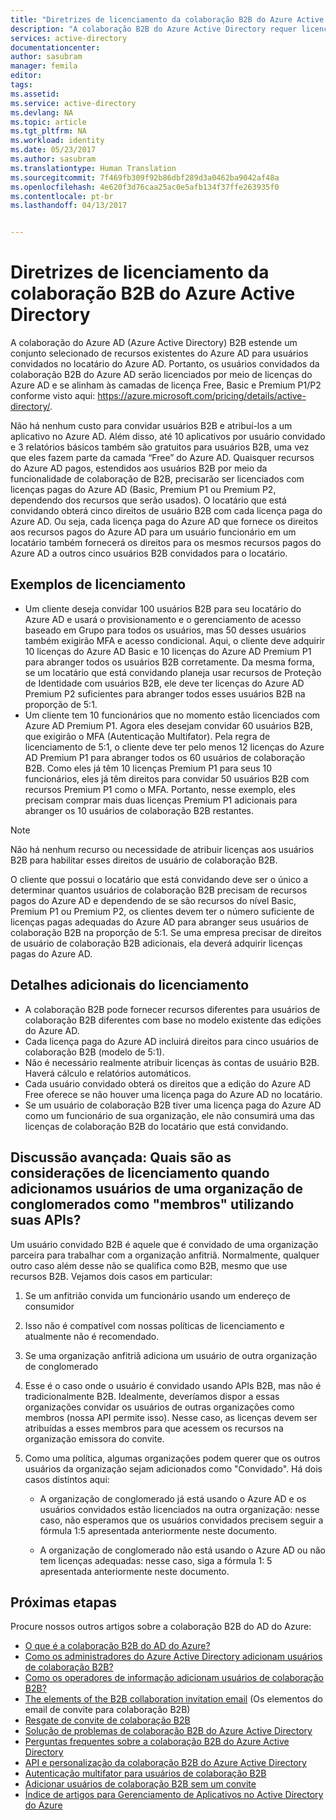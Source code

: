 ```yaml
---
title: "Diretrizes de licenciamento da colaboração B2B do Azure Active Directory | Microsoft Docs"
description: "A colaboração B2B do Azure Active Directory requer licenças pagas do Azure AD dependendo dos recursos desejados para os usuários da colaboração B2B"
services: active-directory
documentationcenter: 
author: sasubram
manager: femila
editor: 
tags: 
ms.assetid: 
ms.service: active-directory
ms.devlang: NA
ms.topic: article
ms.tgt_pltfrm: NA
ms.workload: identity
ms.date: 05/23/2017
ms.author: sasubram
ms.translationtype: Human Translation
ms.sourcegitcommit: 7f469fb309f92b86dbf289d3a0462ba9042af48a
ms.openlocfilehash: 4e620f3d76caa25ac0e5afb134f37ffe263935f0
ms.contentlocale: pt-br
ms.lasthandoff: 04/13/2017


---
```


# <a name="azure-active-directory-b2b-collaboration-licensing-guidance"></a>Diretrizes de licenciamento da colaboração B2B do Azure Active Directory

A colaboração do Azure AD (Azure Active Directory) B2B estende um conjunto selecionado de recursos existentes do Azure AD para usuários convidados no locatário do Azure AD. Portanto, os usuários convidados da colaboração B2B do Azure AD serão licenciados por meio de licenças do Azure AD e se alinham às camadas de licença Free, Basic e Premium P1/P2 conforme visto aqui: https://azure.microsoft.com/pricing/details/active-directory/.

Não há nenhum custo para convidar usuários B2B e atribuí-los a um aplicativo no Azure AD. Além disso, até 10 aplicativos por usuário convidado e 3 relatórios básicos também são gratuitos para usuários B2B, uma vez que eles fazem parte da camada “Free” do Azure AD.
Quaisquer recursos do Azure AD pagos, estendidos aos usuários B2B por meio da funcionalidade de colaboração de B2B, precisarão ser licenciados com licenças pagas do Azure AD (Basic, Premium P1 ou Premium P2, dependendo dos recursos que serão usados). O locatário que está convidando obterá cinco direitos de usuário B2B com cada licença paga do Azure AD. Ou seja, cada licença paga do Azure AD que fornece os direitos aos recursos pagos do Azure AD para um usuário funcionário em um locatário também fornecerá os direitos para os mesmos recursos pagos do Azure AD a outros cinco usuários B2B convidados para o locatário.

## <a name="licensing-examples"></a>Exemplos de licenciamento
- Um cliente deseja convidar 100 usuários B2B para seu locatário do Azure AD e usará o provisionamento e o gerenciamento de acesso baseado em Grupo para todos os usuários, mas 50 desses usuários também exigirão MFA e acesso condicional. Aqui, o cliente deve adquirir 10 licenças do Azure AD Basic e 10 licenças do Azure AD Premium P1 para abranger todos os usuários B2B corretamente. Da mesma forma, se um locatário que está convidando planeja usar recursos de Proteção de Identidade com usuários B2B, ele deve ter licenças do Azure AD Premium P2 suficientes para abranger todos esses usuários B2B na proporção de 5:1.
- Um cliente tem 10 funcionários que no momento estão licenciados com Azure AD Premium P1. Agora eles desejam convidar 60 usuários B2B, que exigirão o MFA (Autenticação Multifator). Pela regra de licenciamento de 5:1, o cliente deve ter pelo menos 12 licenças do Azure AD Premium P1 para abranger todos os 60 usuários de colaboração B2B. Como eles já têm 10 licenças Premium P1 para seus 10 funcionários, eles já têm direitos para convidar 50 usuários B2B com recursos Premium P1 como o MFA. Portanto, nesse exemplo, eles precisam comprar mais duas licenças Premium P1 adicionais para abranger os 10 usuários de colaboração B2B restantes.

> [!NOTE]
> Não há nenhum recurso ou necessidade de atribuir licenças aos usuários B2B para habilitar esses direitos de usuário de colaboração B2B.

O cliente que possui o locatário que está convidando deve ser o único a determinar quantos usuários de colaboração B2B precisam de recursos pagos do Azure AD e dependendo de se são recursos do nível Basic, Premium P1 ou Premium P2, os clientes devem ter o número suficiente de licenças pagas adequadas do Azure AD para abranger seus usuários de colaboração B2B na proporção de 5:1. Se uma empresa precisar de direitos de usuário de colaboração B2B adicionais, ela deverá adquirir licenças pagas do Azure AD.

## <a name="additional-licensing-details"></a>Detalhes adicionais do licenciamento
- A colaboração B2B pode fornecer recursos diferentes para usuários de colaboração B2B diferentes com base no modelo existente das edições do Azure AD.
- Cada licença paga do Azure AD incluirá direitos para cinco usuários de colaboração B2B (modelo de 5:1).
- Não é necessário realmente atribuir licenças às contas de usuário B2B. Haverá cálculo e relatórios automáticos.
- Cada usuário convidado obterá os direitos que a edição do Azure AD Free oferece se não houver uma licença paga do Azure AD no locatário.
- Se um usuário de colaboração B2B tiver uma licença paga do Azure AD como um funcionário de sua organização, ele não consumirá uma das licenças de colaboração B2B do locatário que está convidando.

## <a name="advanced-discussion-what-are-the-licensing-considerations-when-we-add-users-from-a-conglomerate-organization-as-members-using-your-apis"></a>Discussão avançada: Quais são as considerações de licenciamento quando adicionamos usuários de uma organização de conglomerados como "membros" utilizando suas APIs?
Um usuário convidado B2B é aquele que é convidado de uma organização parceira para trabalhar com a organização anfitriã. Normalmente, qualquer outro caso além desse não se qualifica como B2B, mesmo que use recursos B2B. Vejamos dois casos em particular:

1. Se um anfitrião convida um funcionário usando um endereço de consumidor
  1. Isso não é compatível com nossas políticas de licenciamento e atualmente não é recomendado.

2. Se uma organização anfitriã adiciona um usuário de outra organização de conglomerado
  1. Esse é o caso onde o usuário é convidado usando APIs B2B, mas não é tradicionalmente B2B. Idealmente, deveríamos dispor a essas organizações convidar os usuários de outras organizações como membros (nossa API permite isso). Nesse caso, as licenças devem ser atribuídas a esses membros para que acessem os recursos na organização emissora do convite.

  2. Como uma política, algumas organizações podem querer que os outros usuários da organização sejam adicionados como "Convidado". Há dois casos distintos aqui:
      * A organização de conglomerado já está usando o Azure AD e os usuários convidados estão licenciados na outra organização: nesse caso, não esperamos que os usuários convidados precisem seguir a fórmula 1:5 apresentada anteriormente neste documento. 

      * A organização de conglomerado não está usando o Azure AD ou não tem licenças adequadas: nesse caso, siga a fórmula 1: 5 apresentada anteriormente neste documento.


## <a name="next-steps"></a>Próximas etapas

Procure nossos outros artigos sobre a colaboração B2B do AD do Azure:

* [O que é a colaboração B2B do AD do Azure?](active-directory-b2b-what-is-azure-ad-b2b.md)
* [Como os administradores do Azure Active Directory adicionam usuários de colaboração B2B?](active-directory-b2b-admin-add-users.md)
* [Como os operadores de informação adicionam usuários de colaboração B2B?](active-directory-b2b-iw-add-users.md)
* [The elements of the B2B collaboration invitation email](active-directory-b2b-invitation-email.md) (Os elementos do email de convite para colaboração B2B)
* [Resgate de convite de colaboração B2B](active-directory-b2b-redemption-experience.md)
* [Solução de problemas de colaboração B2B do Azure Active Directory](active-directory-b2b-troubleshooting.md)
* [Perguntas frequentes sobre a colaboração B2B do Azure Active Directory](active-directory-b2b-faq.md)
* [API e personalização da colaboração B2B do Azure Active Directory](active-directory-b2b-api.md)
* [Autenticação multifator para usuários de colaboração B2B](active-directory-b2b-mfa-instructions.md)
* [Adicionar usuários de colaboração B2B sem um convite](active-directory-b2b-add-user-without-invite.md)
* [Índice de artigos para Gerenciamento de Aplicativos no Active Directory do Azure](active-directory-apps-index.md)

